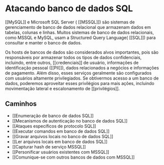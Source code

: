 
# Atacando banco de dados SQL

[[MySQL]] e Microsoft SQL Server ( [[MSSQL]]) são sistemas de gerenciamento de banco de dados relacional que armazenam dados em tabelas, colunas e linhas. Muitos sistemas de banco de dados relacionais, como MSSQL e MySQL, usam a Structured Query Language( [[SQL]]) para consultar e manter o banco de dados.

Os hosts de bancos de dados são considerados alvos importantes, pois são responsáveis por armazenar todos os tipos de dados confidenciais, incluindo, entre outros, [[credenciais]] de usuário, informações de identificação pessoal ([[PII]]), dados relacionados a negócios e informações de pagamento. Além disso, esses serviços geralmente são configurados com usuários altamente privilegiados. Se obtivermos acesso a um banco de dados, poderemos aproveitar esses privilégios para mais ações, incluindo movimentação lateral e escalonamento de [[privilégios]].

## Caminhos

- [[Enumeração de banco de dados SQL]]
- [[Mecanismos de autenticação no banco de dados SQL]]
- [[Ataques específicos de protocolo SQL]]
- [[Executar comandos em banco de dados SQL]]
- [[Gravar arquivos locais no banco de dados SQL]]
- [[Ler arquivos locais em banco de dados SQL]]
- [[Capturar hash de serviço MSSQL]]
- [[Personificar usuários existentes com MSSQL]]
- [[Comunique-se com outros bancos de dados com MSSQL]]



































